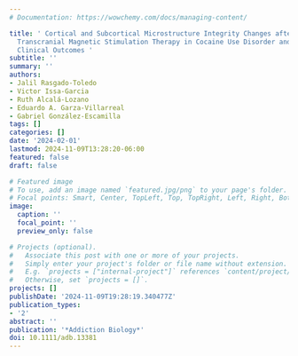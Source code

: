 ```yaml
---
# Documentation: https://wowchemy.com/docs/managing-content/

title: ' Cortical and Subcortical Microstructure Integrity Changes after Repetitive
  Transcranial Magnetic Stimulation Therapy in Cocaine Use Disorder and Relates to
  Clinical Outcomes '
subtitle: ''
summary: ''
authors:
- Jalil Rasgado-Toledo
- Victor Issa-Garcia
- Ruth Alcalá-Lozano
- Eduardo A. Garza-Villarreal
- Gabriel González-Escamilla
tags: []
categories: []
date: '2024-02-01'
lastmod: 2024-11-09T13:28:20-06:00
featured: false
draft: false

# Featured image
# To use, add an image named `featured.jpg/png` to your page's folder.
# Focal points: Smart, Center, TopLeft, Top, TopRight, Left, Right, BottomLeft, Bottom, BottomRight.
image:
  caption: ''
  focal_point: ''
  preview_only: false

# Projects (optional).
#   Associate this post with one or more of your projects.
#   Simply enter your project's folder or file name without extension.
#   E.g. `projects = ["internal-project"]` references `content/project/deep-learning/index.md`.
#   Otherwise, set `projects = []`.
projects: []
publishDate: '2024-11-09T19:28:19.340477Z'
publication_types:
- '2'
abstract: ''
publication: '*Addiction Biology*'
doi: 10.1111/adb.13381
---
```

